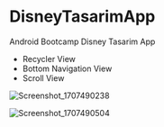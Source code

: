 # DisneyTasarimApp
 Android Bootcamp Disney Tasarim App

- Recycler View
- Bottom Navigation View
- Scroll View

  
![Screenshot_1707490238](https://github.com/isikkayaa/DisneyTasarimApp/assets/102810563/3162a763-6e99-4083-80f1-5a15d867707d)

![Screenshot_1707490504](https://github.com/isikkayaa/DisneyTasarimApp/assets/102810563/a3fd7a12-4f46-47dc-9ba7-f1445c73e12a)

